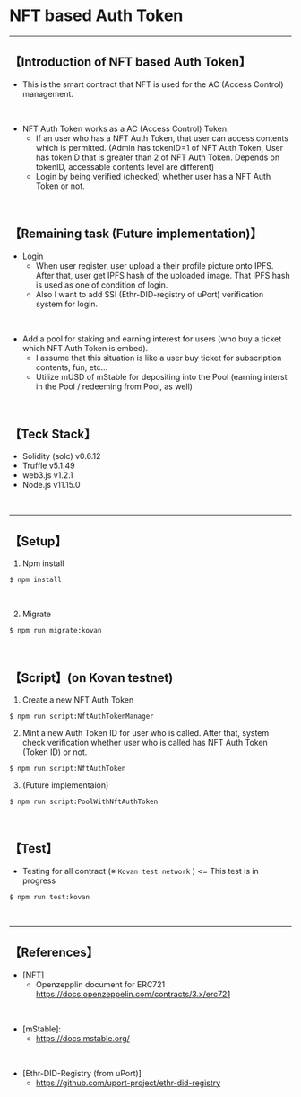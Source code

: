 # NFT based Auth Token

***
## 【Introduction of NFT based Auth Token】
- This is the smart contract that NFT is used for the AC (Access Control) management.

<br>

- NFT Auth Token works as a AC (Access Control) Token.
  - If an user who has a NFT Auth Token, that user can access contents which is permitted. 
    (Admin has tokenID=1 of NFT Auth Token, User has tokenID that is greater than 2 of NFT Auth Token. Depends on tokenID, accessable contents level are different)
  - Login by being verified (checked) whether user has a NFT Auth Token or not.

<br>

## 【Remaining task (Future implementation)】
- Login
  - When user register, user upload a their profile picture onto IPFS. After that, user get IPFS hash of the uploaded image. That IPFS hash is used as one of condition of login.
  - Also I want to add SSI (Ethr-DID-registry of uPort) verification system for login.

<br>

- Add a pool for staking and earning interest for users (who buy a ticket which NFT Auth Token is embed).
  - I assume that this situation is like a user buy ticket for subscription contents, fun, etc...
  - Utilize mUSD of mStable for depositing into the Pool (earning interst in the Pool / redeeming from Pool, as well)

<br>


## 【Teck Stack】
- Solidity (solc) v0.6.12
- Truffle v5.1.49
- web3.js v1.2.1
- Node.js v11.15.0


&nbsp;

***

## 【Setup】
1. Npm install
```
$ npm install
```

<br>


2. Migrate
```
$ npm run migrate:kovan
```

&nbsp;


## 【Script】(on Kovan testnet)
1. Create a new NFT Auth Token
```
$ npm run script:NftAuthTokenManager
```

2. Mint a new Auth Token ID for user who is called. After that, system check verification whether user who is called has NFT Auth Token (Token ID) or not.
```
$ npm run script:NftAuthToken
```

3. (Future implementaion)
```
$ npm run script:PoolWithNftAuthToken
```


&nbsp;


## 【Test】
- Testing for all contract (※ `Kovan test network` ) <= This test is in progress
```
$ npm run test:kovan
```


<br>

***

## 【References】
- [NFT]
  - Openzepplin document for ERC721
    https://docs.openzeppelin.com/contracts/3.x/erc721

<br>

- [mStable]:
  - https://docs.mstable.org/

<br>

- [Ethr-DID-Registry (from uPort)]
  - https://github.com/uport-project/ethr-did-registry
